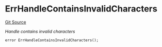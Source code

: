 # ErrHandleContainsInvalidCharacters
[Git Source](https://github.com/Crossbell-Box/Crossbell-Contracts/blob/182c82c216a4cf11409d4311d9773152bbe60ccf/contracts/libraries/Error.sol)

*Handle contains invalid characters*


```solidity
error ErrHandleContainsInvalidCharacters();
```

